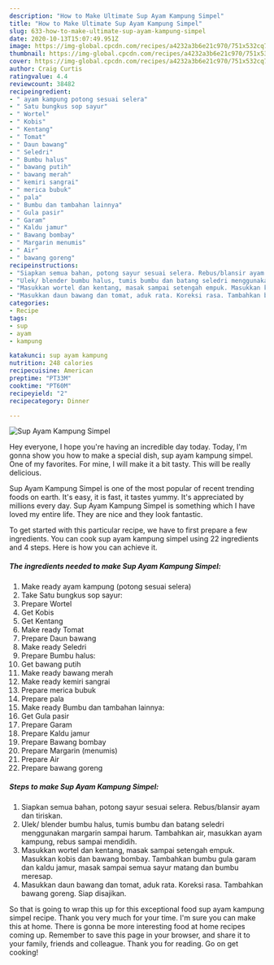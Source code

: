 ```yaml
---
description: "How to Make Ultimate Sup Ayam Kampung Simpel"
title: "How to Make Ultimate Sup Ayam Kampung Simpel"
slug: 633-how-to-make-ultimate-sup-ayam-kampung-simpel
date: 2020-10-13T15:07:49.951Z
image: https://img-global.cpcdn.com/recipes/a4232a3b6e21c970/751x532cq70/sup-ayam-kampung-simpel-foto-resep-utama.jpg
thumbnail: https://img-global.cpcdn.com/recipes/a4232a3b6e21c970/751x532cq70/sup-ayam-kampung-simpel-foto-resep-utama.jpg
cover: https://img-global.cpcdn.com/recipes/a4232a3b6e21c970/751x532cq70/sup-ayam-kampung-simpel-foto-resep-utama.jpg
author: Craig Curtis
ratingvalue: 4.4
reviewcount: 38482
recipeingredient:
- " ayam kampung potong sesuai selera"
- " Satu bungkus sop sayur"
- " Wortel"
- " Kobis"
- " Kentang"
- " Tomat"
- " Daun bawang"
- " Seledri"
- " Bumbu halus"
- " bawang putih"
- " bawang merah"
- " kemiri sangrai"
- " merica bubuk"
- " pala"
- " Bumbu dan tambahan lainnya"
- " Gula pasir"
- " Garam"
- " Kaldu jamur"
- " Bawang bombay"
- " Margarin menumis"
- " Air"
- " bawang goreng"
recipeinstructions:
- "Siapkan semua bahan, potong sayur sesuai selera. Rebus/blansir ayam dan tiriskan."
- "Ulek/ blender bumbu halus, tumis bumbu dan batang seledri menggunakan margarin sampai harum. Tambahkan air, masukkan ayam kampung, rebus sampai mendidih."
- "Masukkan wortel dan kentang, masak sampai setengah empuk. Masukkan kobis dan bawang bombay. Tambahkan bumbu gula garam dan kaldu jamur, masak sampai semua sayur matang dan bumbu meresap."
- "Masukkan daun bawang dan tomat, aduk rata. Koreksi rasa. Tambahkan bawang goreng. Siap disajikan."
categories:
- Recipe
tags:
- sup
- ayam
- kampung

katakunci: sup ayam kampung 
nutrition: 248 calories
recipecuisine: American
preptime: "PT33M"
cooktime: "PT60M"
recipeyield: "2"
recipecategory: Dinner

---
```



![Sup Ayam Kampung Simpel](https://img-global.cpcdn.com/recipes/a4232a3b6e21c970/751x532cq70/sup-ayam-kampung-simpel-foto-resep-utama.jpg)

Hey everyone, I hope you're having an incredible day today. Today, I'm gonna show you how to make a special dish, sup ayam kampung simpel. One of my favorites. For mine, I will make it a bit tasty. This will be really delicious.

Sup Ayam Kampung Simpel is one of the most popular of recent trending foods on earth. It's easy, it is fast, it tastes yummy. It's appreciated by millions every day. Sup Ayam Kampung Simpel is something which I have loved my entire life. They are nice and they look fantastic.




To get started with this particular recipe, we have to first prepare a few ingredients. You can cook sup ayam kampung simpel using 22 ingredients and 4 steps. Here is how you can achieve it.

<!--inarticleads1-->

##### The ingredients needed to make Sup Ayam Kampung Simpel:

1. Make ready  ayam kampung (potong sesuai selera)
1. Take  Satu bungkus sop sayur:
1. Prepare  Wortel
1. Get  Kobis
1. Get  Kentang
1. Make ready  Tomat
1. Prepare  Daun bawang
1. Make ready  Seledri
1. Prepare  Bumbu halus:
1. Get  bawang putih
1. Make ready  bawang merah
1. Make ready  kemiri sangrai
1. Prepare  merica bubuk
1. Prepare  pala
1. Make ready  Bumbu dan tambahan lainnya:
1. Get  Gula pasir
1. Prepare  Garam
1. Prepare  Kaldu jamur
1. Prepare  Bawang bombay
1. Prepare  Margarin (menumis)
1. Prepare  Air
1. Prepare  bawang goreng




<!--inarticleads2-->

##### Steps to make Sup Ayam Kampung Simpel:

1. Siapkan semua bahan, potong sayur sesuai selera. Rebus/blansir ayam dan tiriskan.
1. Ulek/ blender bumbu halus, tumis bumbu dan batang seledri menggunakan margarin sampai harum. Tambahkan air, masukkan ayam kampung, rebus sampai mendidih.
1. Masukkan wortel dan kentang, masak sampai setengah empuk. Masukkan kobis dan bawang bombay. Tambahkan bumbu gula garam dan kaldu jamur, masak sampai semua sayur matang dan bumbu meresap.
1. Masukkan daun bawang dan tomat, aduk rata. Koreksi rasa. Tambahkan bawang goreng. Siap disajikan.




So that is going to wrap this up for this exceptional food sup ayam kampung simpel recipe. Thank you very much for your time. I'm sure you can make this at home. There is gonna be more interesting food at home recipes coming up. Remember to save this page in your browser, and share it to your family, friends and colleague. Thank you for reading. Go on get cooking!
